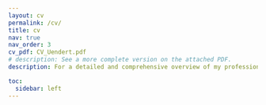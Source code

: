 ```yaml
---
layout: cv
permalink: /cv/
title: cv
nav: true
nav_order: 3
cv_pdf: CV_Uendert.pdf
# description: See a more complete version on the attached PDF.
description: For a detailed and comprehensive overview of my professional background, research, and achievements, please refer to the attached PDF. Please note that the PDF is currently outdated, and an updated version will be available soon.

toc:
  sidebar: left
---
```


